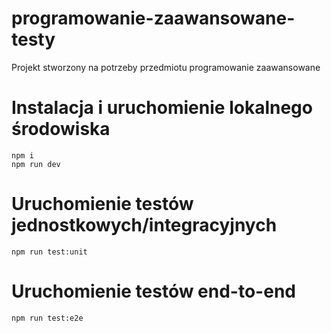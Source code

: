 # programowanie-zaawansowane-testy

Projekt stworzony na potrzeby przedmiotu programowanie zaawansowane

# Instalacja i uruchomienie lokalnego środowiska

```
npm i
npm run dev
```

# Uruchomienie testów jednostkowych/integracyjnych

```
npm run test:unit
```

# Uruchomienie testów end-to-end

```
npm run test:e2e
```